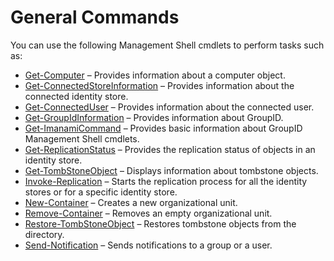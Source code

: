 # General Commands

You can use the following Management Shell cmdlets to perform tasks such as:

- [Get-Computer](/docs/directorymanager/11.1/directorymanager/managementshell/general/getcomputer.md) – Provides information about a computer object.
- [Get-ConnectedStoreInformation](/docs/directorymanager/11.1/directorymanager/managementshell/general/getconnectedstoreinformation.md) – Provides information about the
  connected identity store.
- [Get-ConnectedUser](/docs/directorymanager/11.1/directorymanager/managementshell/general/getconnecteduser.md) – Provides information about the connected user.
- [Get-GroupIdInformation](/docs/directorymanager/11.1/directorymanager/managementshell/general/getdirectorymanagerinformation.md) – Provides information about GroupID.
- [Get-ImanamiCommand](/docs/directorymanager/11.1/directorymanager/managementshell/general/getimanamicommand.md) – Provides basic information about GroupID Management
  Shell cmdlets.
- [Get-ReplicationStatus](/docs/directorymanager/11.1/directorymanager/managementshell/general/getreplicationstatus.md) – Provides the replication status of objects in
  an identity store.
- [Get-TombStoneObject](/docs/directorymanager/11.1/directorymanager/managementshell/general/gettombstoneobject.md) – Displays information about tombstone objects.
- [Invoke-Replication](/docs/directorymanager/11.1/directorymanager/managementshell/general/invokereplication.md) – Starts the replication process for all the identity
  stores or for a specific identity store.
- [New-Container](/docs/directorymanager/11.1/directorymanager/managementshell/general/newcontainer.md) – Creates a new organizational unit.
- [Remove-Container](/docs/directorymanager/11.1/directorymanager/managementshell/general/removecontainer.md) – Removes an empty organizational unit.
- [Restore-TombStoneObject](/docs/directorymanager/11.1/directorymanager/managementshell/general/restoretombstoneobject.md) – Restores tombstone objects from the
  directory.
- [Send-Notification](/docs/directorymanager/11.1/directorymanager/managementshell/general/sendnotification.md) – Sends notifications to a group or a user.
